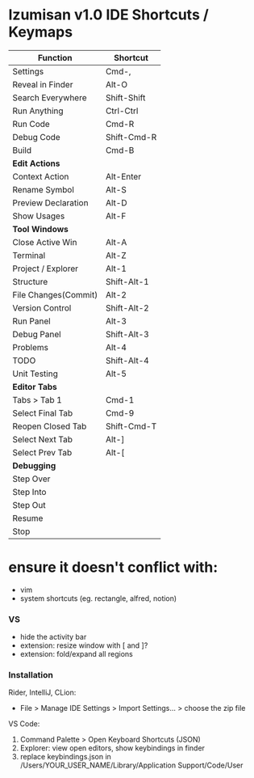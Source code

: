 # Izumisan v1.0 IDE Shortcuts / Keymaps

| Function            | Shortcut      |
| ------------------- | ------------- |
| Settings            | Cmd-,         |
| Reveal in Finder    | Alt-O         | 
| Search Everywhere   | Shift-Shift   | <VS Go To File />
| Run Anything        | Ctrl-Ctrl     | <VS Show all commands />
| Run Code            | Cmd-R         | <VS Run is Debug />
| Debug Code          | Shift-Cmd-R   |
| Build               | Cmd-B         |
| **Edit Actions**    |               |
| Context Action      | Alt-Enter     | <VS Quick Fix />
| Rename Symbol       | Alt-S         |
| Preview Declaration | Alt-D         | <JB Go To Declaration or Usages />
| Show Usages         | Alt-F         | <VS Peek References. JB Note: NOT "Find" Usages />
| **Tool Windows**    |               |
| Close Active Win    | Alt-A         |
| Terminal            | Alt-Z         |
| Project / Explorer  | Alt-1         | <VS Show Explorer />
| Structure           | Shift-Alt-1   | 
| File Changes(Commit)| Alt-2         | <VS Open Changes />
| Version Control     | Shift-Alt-2   | <VS Show Source Control />
| Run Panel           | Alt-3         | <VS Show Run and Debug. />
| Debug Panel         | Shift-Alt-3   | <VS Show Run and Debug. />
| Problems            | Alt-4         | <VS Toggle Problems />
| TODO                | Shift-Alt-4   |
| Unit Testing        | Alt-5         |
| **Editor Tabs**     |               |
| Tabs > Tab 1        | Cmd-1         |
| Select Final Tab    | Cmd-9         |
| Reopen Closed Tab   | Shift-Cmd-T   |
| Select Next Tab     | Alt-]         |
| Select Prev Tab     | Alt-[         |
| **Debugging**       |               |
| Step Over           |               |
| Step Into           |               |
| Step Out            |               |
| Resume              |               |
| Stop                |               |

# ensure it doesn't conflict with:
- vim
- system shortcuts (eg. rectangle, alfred, notion)

### VS
- hide the activity bar
- extension: resize window with [ and ]?
- extension: fold/expand all regions

### Installation
Rider, IntelliJ, CLion:
- File > Manage IDE Settings > Import Settings... > choose the zip file

VS Code: 
1. Command Palette > Open Keyboard Shortcuts (JSON)
2. Explorer: view open editors, show keybindings in finder
3. replace keybindings.json in /Users/YOUR_USER_NAME/Library/Application Support/Code/User


